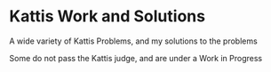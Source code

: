 # Kattis Work and Solutions
 A wide variety of Kattis Problems, and my solutions to the problems
 
 Some do not pass the Kattis judge, and are under a Work in Progress

